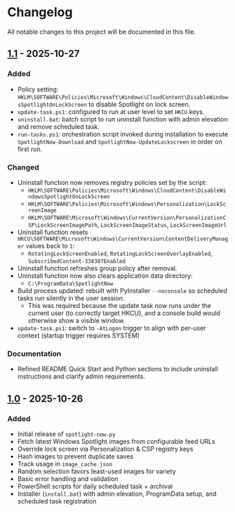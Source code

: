 # Changelog

All notable changes to this project will be documented in this file.

## [1.1] - 2025-10-27

### Added
- Policy setting: `HKLM\SOFTWARE\Policies\Microsoft\Windows\CloudContent\DisableWindowsSpotlightOnLockScreen` to disable Spotlight on lock screen.
- `update-task.ps1`: configured to run at user level to set `HKCU` keys.
- `uninstall.bat`: batch script to run uninstall function with admin elevation and remove scheduled task.
- `run-tasks.ps1`: orchestration script invoked during installation to execute `SpotlightNow-Download` and `SpotlightNow-UpdateLockscreen` in order on first run.

### Changed
- Uninstall function now removes registry policies set by the script:
  - `HKLM\SOFTWARE\Policies\Microsoft\Windows\CloudContent\DisableWindowsSpotlightOnLockScreen`
  - `HKLM\SOFTWARE\Policies\Microsoft\Windows\Personalization\LockScreenImage`
  - `HKLM\SOFTWARE\Microsoft\Windows\CurrentVersion\PersonalizationCSP\LockScreenImagePath`, `LockScreenImageStatus`, `LockScreenImageUrl`
- Uninstall function resets `HKCU\SOFTWARE\Microsoft\Windows\CurrentVersion\ContentDeliveryManager` values back to `1`:
  - `RotatingLockScreenEnabled`, `RotatingLockScreenOverlayEnabled`, `SubscribedContent-338387Enabled`
- Uninstall function refreshes group policy after removal.
- Uninstall function now also clears application data directory:
  - `C:\ProgramData\SpotlightNow`
- Build process updated: rebuilt with PyInstaller `--noconsole` so scheduled tasks run silently in the user session.
  - This was required because the update task now runs under the current user (to correctly target HKCU), and a console build would otherwise show a visible window.
- `update-task.ps1`: switch to `-AtLogon` trigger to align with per-user context (startup trigger requires SYSTEM)

### Documentation
- Refined README Quick Start and Python sections to include uninstall instructions and clarify admin requirements.

## [1.0] - 2025-10-26

### Added

- Initial release of `spotlight-now.py`
- Fetch latest Windows Spotlight images from configurable feed URLs
- Override lock screen via Personalization & CSP registry keys
- Hash images to prevent duplicate saves
- Track usage in `image_cache.json`
- Random selection favors least-used images for variety
- Basic error handling and validation
- PowerShell scripts for daily scheduled task + archival
- Installer (`install.bat`) with admin elevation, ProgramData setup, and scheduled task registration

[1.0]: https://github.com/chazix/SpotlightNow/releases/tag/v1.0
[1.1]: https://github.com/chazix/SpotlightNow/releases/tag/v1.1
